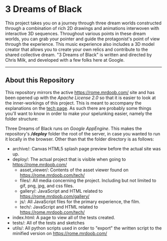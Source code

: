 # 3 Dreams of Black
This project takes you on a journey through three dream worlds constructed through a combination of rich 2D drawings and animations interwoven with interactive 3D sequences. 
Throughout various points in these dream worlds, you can grab your pointer and guide the protagonist's point of view through the experience. This music experience also includes a 3D model creator that allows you to create your own relics and contribute to the shared collective dream. "3 Dreams of Black" is written and directed by Chris Milk, and developed with a few folks here at Google.

- - -
## About this Repository
This repository mirrors the active <https://rome.mrdoob.com/> site and has been opened up with the _Apache License 2.0_ so that it is easier to look at the inner-workings of this project. This is meant to accompany the explanations on the [tech page](https://rome.mrdoob.com/tech/). As such there are probably some things you'll want to know in order to make your spelunking easier, namely the folder structure: 

Three Dreams of Black runs on _Google AppEngine_. This makes the repository's ***/deploy*** folder the root of the server, in case you wanted to run it locally in the browser. Other than that the folder directory is as follows:

* archive/: Canvas HTML5 splash page preview before the actual site was up.
* deploy/: The actual project that is visible when going to <https://rome.mrdoob.com/>
  * asset_viewer/: Contents of the asset viewer found on <https://rome.mrdoob.com/tech/>
  * files/: All media concerning the project. Including but not limited to gif, png, jpg, and css files.
  * gallery/: JavaScript and HTML related to <https://rome.mrdoob.com/gallery/>
  * js/: All JavaScript files for the primary experience, the film.
  * tech/: JavaScript and HTML related to <https://rome.mrdoob.com/tech/>
* index.html: A page to view all of the tests created.
* tests/: All of the tests and sketches
* utils/: All python scripts used in order to "export" the written script to the minified version on <https://rome.mrdoob.com/>
